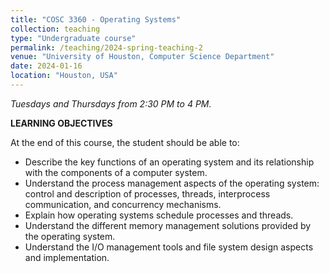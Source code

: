 ```yaml
---
title: "COSC 3360 - Operating Systems"
collection: teaching
type: "Undergraduate course"
permalink: /teaching/2024-spring-teaching-2
venue: "University of Houston, Computer Science Department"
date: 2024-01-16
location: "Houston, USA"
---
```

*Tuesdays and Thursdays from 2:30 PM to 4 PM.*

**LEARNING OBJECTIVES**

At the end of this course, the student should be able to:

- Describe the key functions of an operating system and its relationship with the components of a computer system. 
-	Understand the process management aspects of the operating system:  control and description of processes, threads, interprocess communication, and concurrency mechanisms. 
-	Explain how operating systems schedule processes and threads. 
-	Understand the different memory management solutions provided by the operating system. 
-	Understand the I/O management tools and file system design aspects and implementation.
